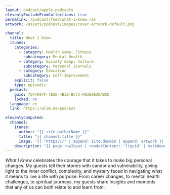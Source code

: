 ```yaml
---
layout: podcast/apple-podcasts
eleventyExcludeFromCollections: true
permalink: /podcast/feed/what-i-knew.rss
artwork: /assets/podcast/images/cover-artwork-default.png

channel:
  title: What I Knew
  itunes:
    categories:
      - category: Health &amp; Fitness
        subcategory: Mental Health
      - category: Society &amp; Culture
        subcategory: Personal Journals
      - category: Education
        subcategory: Self-Improvement
    explicit: false
    type: episodic
  podcast:
    guid: 75F7697F-7B5E-4B3B-BC73-FB3E0E2EA8CD
    locked: no
  language: en
  link: https://alxm.me/podcast

eleventyComputed:
  channel:
    itunes:
      author: "{{ site.authorName }}"
      title: "{{ channel.title }}"
      image: '{{ "https://" | append: site.domain | append: artwork }}'
    description: "{{ page.rawInput | renderContent: 'liquid' | markdownToCDATA }}"
---
```


_What I Knew_ celebrates the courage that it takes to make big personal changes. My guests tell their stories with candor and vulnerability, giving light to the inner conflict, complexity, and mystery faced in navigating what it means to live a life with purpose. From career changes, to mental health challenges, to spiritual journeys, my guests share insights and moments that any of us can both relate to and learn from.
